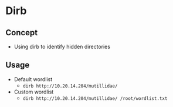 # Dirb

## Concept
- Using dirb to identify hidden directories

## Usage 
- Default wordlist
  - ```dirb http://10.20.14.204/mutillidae/```
- Custom wordlist
  - ```dirb http://10.20.14.204/mutillidae/ /root/wordlist.txt```
